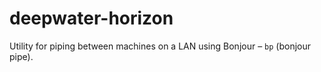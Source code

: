 # deepwater-horizon
Utility for piping between machines on a LAN using Bonjour – `bp` (bonjour pipe).
